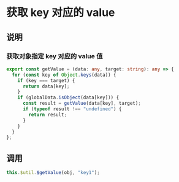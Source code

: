 # 获取 key 对应的 value

## 说明

### 获取对象指定 key 对应的 value 值

```ts
export const getValue = (data: any, target: string): any => {
  for (const key of Object.keys(data)) {
    if (key === target) {
      return data[key];
    }
    if (globalData.isObject(data[key])) {
      const result = getValue(data[key], target);
      if (typeof result !== "undefined") {
        return result;
      }
    }
  }
};
```

## 调用

```ts
this.$util.$getValue(obj, "key1");
```
